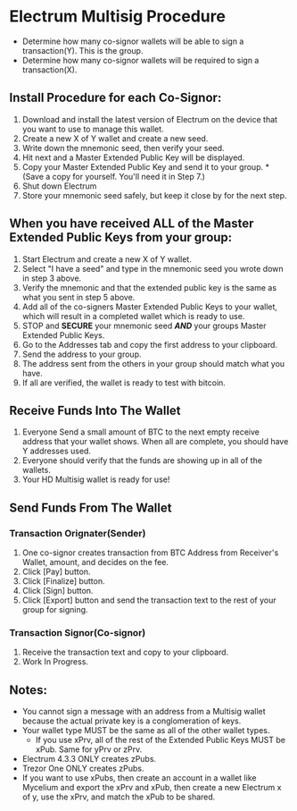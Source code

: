 # Electrum Multisig Procedure
* Determine how many co-signor wallets will be able to sign a transaction(Y). This is the group.
* Determine how many co-signor wallets will be required to sign a transaction(X).

## Install Procedure for **each** Co-Signor:
1. Download and install the latest version of Electrum on the device that you want to use to manage this wallet.
2. Create a new X of Y wallet and create a new seed. 
3. Write down the mnemonic seed, then verify your seed.
4. Hit next and a Master Extended Public Key will be displayed.
5. Copy your Master Extended Public Key and send it to your group. *(Save a copy for yourself. You'll need it in Step 7.)
6. Shut down Electrum
7. Store your mnemonic seed safely, but keep it close by for the next step.

## When you have received ALL of the Master Extended Public Keys from your group:
1. Start Electrum and create a new X of Y wallet.
2. Select "I have a seed" and type in the mnemonic seed you wrote down in step 3 above.
3. Verify the mnemonic and that the extended public key is the same as what you sent in step 5 above.
4. Add all of the co-signers Master Extended Public Keys to your wallet, which will result in a completed wallet which is ready to use.
5. STOP and **SECURE** your mnemonic seed ***AND*** your groups Master Extended Public Keys.
7. Go to the Addresses tab and copy the first address to your clipboard.
8. Send the address to your group.
9. The address sent from the others in your group should match what you have.
10. If all are verified, the wallet is ready to test with bitcoin.

## Receive Funds Into The Wallet
1. Everyone Send a small amount of BTC to the next empty receive address that your wallet shows. When all are complete, you should have Y addresses used.
2. Everyone should verify that the funds are showing up in all of the wallets.
3. Your HD Multisig wallet is ready for use!

## Send Funds From The Wallet
### Transaction Orignater(Sender)
1. One co-signor creates transaction from BTC Address from Receiver's Wallet, amount, and decides on the fee.
2. Click [Pay] button.
3. Click [Finalize] button.
4. Click [Sign] button.
5. Click [Export] button and send the transaction text to the rest of your group for signing.

### Transaction Signor(Co-signor)
1. Receive the transaction text and copy to your clipboard.
2. Work In Progress.


## Notes:
* You cannot sign a message with an address from a Multisig wallet because the actual private key is a conglomeration of keys.
* Your wallet type MUST be the same as all of the other wallet types.
  * If you use xPrv, all of the rest of the Extended Public Keys MUST be xPub. Same for yPrv or zPrv.
* Electrum 4.3.3 ONLY creates zPubs.
* Trezor One ONLY creates zPubs.
* If you want to use xPubs, then create an account in a wallet like Mycelium and export the xPrv and xPub, then create a new Electrum x of y, use the xPrv, and match the xPub to be shared.  
